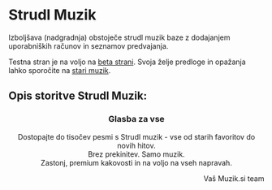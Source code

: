 Strudl Muzik
===============================

Izboljšava (nadgradnja) obstoječe strudl muzik baze z dodajanjem uporabniških računov in seznamov predvajanja.

Testna stran je na voljo na [beta strani](http://beta.muzik.si). Svoja želje predloge in opažanja lahko sporočite na [stari muzik](http://muzik.si/message.php).

## Opis storitve Strudl Muzik:

<center>
<h3>Glasba za vse</h3>

Dostopajte do tisočev pesmi s Strudl muzik - vse od starih favoritov do novih hitov.<br/>
Brez prekinitev. Samo muzik.<br/>
Zastonj, premium kakovosti in na voljo na vseh napravah.

</center>


<div style="text-align: right">Vaš Muzik.si team</div>

<!--
Komentarje glede legalnosti sprejema [Dave Null](/dev/null)
-->
